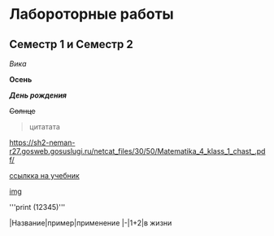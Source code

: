 # Лабороторные работы 
## Семестр 1 и Семестр 2
*Вика*

**Осень**

***День рождения***

~~Солнце~~

> цитатата

<https://sh2-neman-r27.gosweb.gosuslugi.ru/netcat_files/30/50/Matematika_4_klass_1_chast_.pdf/>

[ссылкка на учебник](https://sh2-neman-r27.gosweb.gosuslugi.ru/netcat_files/30/50/Matematika_4_klass_1_chast_.pdf "открой")

[img](https://avatars.mds.yandex.net/i?id=b5c39b51d5405876c013c3fb10dbd667d42bae06-5083805-images-thumbs&n=13 "open") 

'''print (12345)'''

|Название|пример|применение
|-|1+2|в жизни

